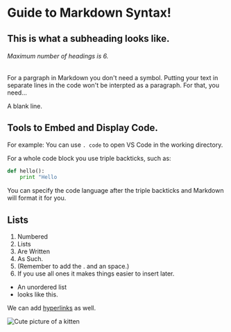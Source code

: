 # Guide to Markdown Syntax!
## This is what a subheading looks like.
###### Maximum number of headings is 6. 
For a pargraph in Markdown you don't need a symbol. Putting your text in separate lines in the code won't be interpted as a paragraph. For that, you need...

A blank line.

## Tools to Embed and Display Code.
For example: You can use `. code` to open VS Code in the working directory.

For a whole code block you use triple backticks, such as:
``` py
def hello():
    print "Hello
 ```

You can specify the code language after the triple backticks and Markdown will format it for you. 

## Lists
1. Numbered
2. Lists
3. Are Written
4. As Such. 
5. (Remember to add the . and an space.)
6. If you use all ones it makes things easier to insert later.

- An unordered list
- looks like this.

We can add [hyperlinks](https://github.com/ibehanwillett) as well. 

![Cute picture of a kitten](https://placekitten.com/200/200)
